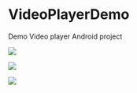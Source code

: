# VideoPlayerDemo
Demo Video player Android project

![](VideoPlayerDemo/VideoPlayerDemo/Screenshots/Screenshot_0.jpg)

![](VideoPlayerDemo/VideoPlayerDemo/Screenshots/Screenshot_1.jpg)

![](VideoPlayerDemo/VideoPlayerDemo/Screenshots/Screenshot_2.jpg)
